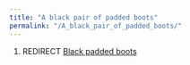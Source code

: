 ```yaml
---
title: "A black pair of padded boots"
permalink: "/A_black_pair_of_padded_boots/"
---
```


1.  REDIRECT [Black padded boots](Black_padded_boots "wikilink")